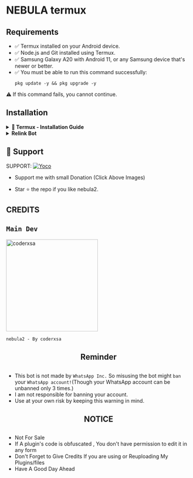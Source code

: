 # NEBULA termux

## Requirements

- ✅ Termux installed on your Android device.
- ✅ Node.js and Git installed using Termux.
- ✅ Samsung Galaxy A20 with Android 11, or any Samsung device that's newer or better.
- ✅ You must be able to run this command successfully:
    ```
    pkg update -y && pkg upgrade -y
    ```
 ⚠️ If this command fails, you cannot continue.


## Installation
<details>
  <summary><strong>🚀 Termux - Installation Guide</strong></summary>

### Step 1: Install Dependencies

1. Update and upgrade your system packages to ensure everything is up to date and storage:
    ```
    termux-setup-storage
    ```
    ```
    pkg update -y && pkg upgrade -y
    ```

3. Install Node.js (JavaScript runtime) and Git (version control system):
    ```
    pkg install -y nodejs git
    ```

4. Clone the GitHub repository into your local machine:
    ```
    git clone https://github.com/coderxsa/nebula2.git
    ```

5. Change into the directory of the cloned repository:
    ```
    cd nebula2
    ```

6. Edit `bot.json`:
    ```
    nano bot.js
    ```

7. Install the necessary dependencies for the project defined in `package.json`:
    ```
    npm install
    ```

8. Run the Node.js application, passing a specific phone number you want to use and get the login code:
    ```
    node index.js
    ```

9. To remove stat file 
    ```
    cd nebula2
    ```
    ```
    rm -rf state
    ```
    ```
    node index.js
    ```

</details>

<details>
  <summary><strong>Relink Bot</strong></summary>

### Step 2: Relink Bot (If Necessary)

- If Termux disconnects, you can simply relink the bot by running the following commands:
    ```
    cd nebula2
    node index.js
    ```

- If you removed the linked device, you need to follow **Step 1** again and reinstall the bot. To clear data on Termux:
    - Go to Android settings > Apps > Termux > Clear Data

- Reinstall the bot:
    ```
    git clone https://github.com/coderxsa/nebula2.git
    cd nebula2
    npm install
    node index.js
    ```
</details>

## 🤩 Support

SUPPORT: <a href="https://pay.yoco.com/ShopZa"><img alt="Yoco" src="https://a.storyblok.com/f/111633/600x120/efd2e37265/payment-strip.svg"/></a>
- Support me with small Donation (Click Above Images)

- Star ⭐ the repo if you like nebula2.

## CREDITS 

## `Main Dev` 
<a href="https://github.com/coderxsa"><img src="https://avatars.githubusercontent.com/u/149763717?v=4" width="250" height="250" alt="coderxsa"/></a>
  
`nebula2 - By coderxsa`



<h2 align="center">  Reminder
</h2>
   
## 
- This bot is not made by `WhatsApp Inc.` So misusing the bot might `ban` your `WhatsApp account!`(Though your WhatsApp account can be unbanned only 3 times.)
- I am not responsible for banning your account.
- Use at your own risk by keeping this warning in mind.

<h2 align="center">  NOTICE
</h2>

## 
- Not For Sale
- If A plugin's code is obfuscated , You don't have permission to edit it in any form 
- Don't Forget to Give Credits If you are using or Reuploading My Plugins/files
- Have A Good Day Ahead

